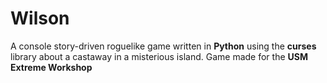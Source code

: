# Wilson
A console story-driven roguelike game written in **Python** using the **curses**
library about a castaway in a misterious island.
Game made for the **USM Extreme Workshop**
